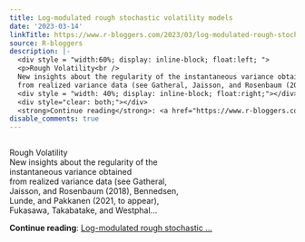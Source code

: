 ```yaml
---
title: Log-modulated rough stochastic volatility models
date: '2023-03-14'
linkTitle: https://www.r-bloggers.com/2023/03/log-modulated-rough-stochastic-volatility-models/
source: R-bloggers
description: |-
  <div style = "width:60%; display: inline-block; float:left; ">
  <p>Rough Volatility<br />
  New insights about the regularity of the instantaneous variance obtained<br />
  from realized variance data (see Gatheral, Jaisson, and Rosenbaum (2018), Bennedsen, Lunde, and Pakkanen (2021, to appear), Fukasawa, Takabatake, and Westphal...</p></div>
  <div style = "width: 40%; display: inline-block; float:right;"></div>
  <div style="clear: both;"></div>
  <strong>Continue reading</strong>: <a href="https://www.r-bloggers.com/2023/03/log-modulated-rough-stochastic-volatility-models/">Log-modulated rough stochastic ...
disable_comments: true
---
```

<div style = "width:60%; display: inline-block; float:left; ">
<p>Rough Volatility<br />
New insights about the regularity of the instantaneous variance obtained<br />
from realized variance data (see Gatheral, Jaisson, and Rosenbaum (2018), Bennedsen, Lunde, and Pakkanen (2021, to appear), Fukasawa, Takabatake, and Westphal...</p></div>
<div style = "width: 40%; display: inline-block; float:right;"></div>
<div style="clear: both;"></div>
<strong>Continue reading</strong>: <a href="https://www.r-bloggers.com/2023/03/log-modulated-rough-stochastic-volatility-models/">Log-modulated rough stochastic ...